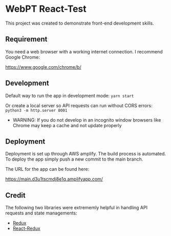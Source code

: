 # WebPT React-Test

This project was created to demonstrate front-end development skills.

## Requirement
You need a web browser with a working internet connection.
I recommend Google Chrome:

https://www.google.com/chrome/b/

## Development
Default way to run the app in development mode:
`yarn start`

Or create a local server so API requests can run without CORS errors:
`python3 -m http.server 8001`

- WARNING: If you do not develop in an incognito window browsers like Chrome may keep a cache and not update properly

## Deployment
Deployment is set up through AWS amplify. The build process is automated. To deploy the app simply push a new commit to the main branch.

The URL for the app can be found here:

https://main.d3u1tscmdj8e1q.amplifyapp.com/

## Credit
The following two libraries were extrememly helpful in handling API requests and state managements:

- [Redux](https://redux.js.org/)
- [React-Redux](https://react-redux.js.org/)